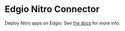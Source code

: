 # Edgio Nitro Connector

Deploy Nitro apps on Edgio. See [the docs](https://docs.edg.io/guides/nitro) for more info.
